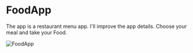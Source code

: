 # FoodApp
The app is a restaurant menu app. I'll improve the app details. Choose your meal and take your Food.

![FoodApp](https://github.com/sukrusimsek/FoodApp/assets/107575752/cc6e0cbd-0574-4c67-bd5c-e3f287dc4b14)

